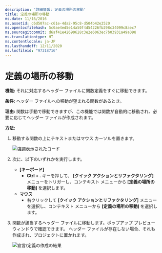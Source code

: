 ```yaml
---
description: '詳細情報: 定義の場所の移動'
title: 定義の場所の移動
ms.date: 11/16/2016
ms.assetid: c6d507ac-c61e-4da2-95c8-d504b42e2520
ms.openlocfilehash: 5c0ae4ed5e14a50f4d54226fb298c34099c8aec7
ms.sourcegitcommit: d6af41e42699628c3e2e6063ec7b03931a49a098
ms.translationtype: HT
ms.contentlocale: ja-JP
ms.lasthandoff: 12/11/2020
ms.locfileid: "97318716"
---
```

# <a name="move-definition-location"></a>定義の場所の移動

**機能:** それに対応するヘッダー ファイルに関数定義をすぐに移動できます。

**条件:** ヘッダー ファイルへの移動が望まれる関数があるとき。

**理由:** 関数は手動で移動できますが、この機能では関数が自動的に移動され、必要に応じてヘッダー ファイルが作成されます。

**方法:**

1. 移動する関数の上にテキストまたはマウス カーソルを置きます。

   ![強調表示されたコード](images/movedefinition_highlight.png)

1. 次に、以下のいずれかを実行します。
   * **[キーボード]**
     * **Ctrl + .** キーを押して、 **[クイック アクションとリファクタリング]** メニューをトリガーし、コンテキスト メニューから **[定義の場所の移動]** を選択します。
   * **マウス**
     * 右クリックして **[クイック アクションとリファクタリング]** メニューを選択し、コンテキスト メニューから **[定義の場所の移動]** を選択します。

1. 関数が該当するヘッダー ファイルに移動します。ポップアップ プレビュー ウィンドウで確認できます。  ヘッダー ファイルが存在しない場合、それも作成され、プロジェクトに置かれます。

   ![宣言/定義の作成の結果](images/movedefinition_result.png)
